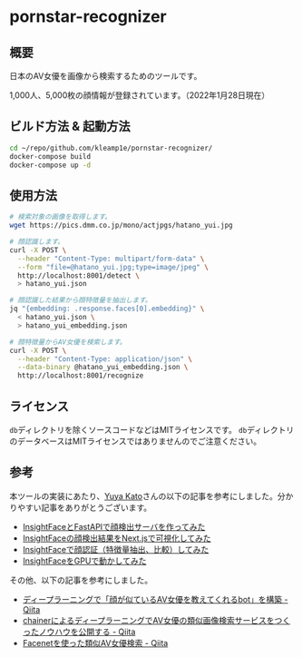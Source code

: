 # pornstar-recognizer

## 概要

日本のAV女優を画像から検索するためのツールです。

1,000人、5,000枚の顔情報が登録されています。（2022年1月28日現在）

## ビルド方法 & 起動方法

```sh
cd ~/repo/github.com/kleamp1e/pornstar-recognizer/
docker-compose build
docker-compose up -d
```

## 使用方法

```sh
# 検索対象の画像を取得します。
wget https://pics.dmm.co.jp/mono/actjpgs/hatano_yui.jpg

# 顔認識します。
curl -X POST \
  --header "Content-Type: multipart/form-data" \
  --form "file=@hatano_yui.jpg;type=image/jpeg" \
  http://localhost:8001/detect \
  > hatano_yui.json

# 顔認識した結果から顔特徴量を抽出します。
jq "{embedding: .response.faces[0].embedding}" \
  < hatano_yui.json \
  > hatano_yui_embedding.json

# 顔特徴量からAV女優を検索します。
curl -X POST \
  --header "Content-Type: application/json" \
  --data-binary @hatano_yui_embedding.json \
  http://localhost:8001/recognize
```

## ライセンス

`db`ディレクトリを除くソースコードなどはMITライセンスです。
`db`ディレクトリのデータベースはMITライセンスではありませんのでご注意ください。

## 参考

本ツールの実装にあたり、[Yuya Kato](https://zenn.dev/yuyakato)さんの以下の記事を参考にしました。分かりやすい記事をありがとうございます。

* [InsightFaceとFastAPIで顔検出サーバを作ってみた](https://zenn.dev/yuyakato/articles/6a1d8177901381)
* [InsightFaceの顔検出結果をNext.jsで可視化してみた](https://zenn.dev/yuyakato/articles/e96b9d8ec289cc)
* [InsightFaceで顔認証（特徴量抽出、比較）してみた](https://zenn.dev/yuyakato/articles/d35b185d36a33b)
* [InsightFaceをGPUで動かしてみた](https://zenn.dev/yuyakato/articles/c780a08c8385e7)

その他、以下の記事を参考にしました。

* [ディープラーニングで「顔が似ているAV女優を教えてくれるbot」を構築 - Qiita](https://qiita.com/tmnck/items/af82deb04d432f1f4f6e)
* [chainerによるディープラーニングでAV女優の類似画像検索サービスをつくったノウハウを公開する - Qiita](https://qiita.com/xolmon/items/0b82f4861cf93fd28e33)
* [Facenetを使った類似AV女優検索 - Qiita](https://qiita.com/zeze/items/1cec8c75833c853b5074)
